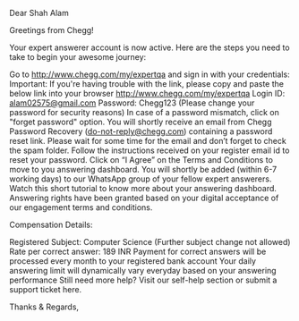 Dear Shah Alam

Greetings from Chegg!

Your expert answerer account is now active. Here are the steps you need to take to begin your awesome journey:

Go to http://www.chegg.com/my/expertqa and sign in with your credentials:
Important: If you're having trouble with the link, please copy and paste the below link into your browser
http://www.chegg.com/my/expertqa
Login ID: alam02575@gmail.com
Password: Chegg123 (Please change your password for security reasons)
In case of a password mismatch, click on "forget password" option. You will shortly receive an email from Chegg Password Recovery (do-not-reply@chegg.com) containing a password reset link. Please wait for some time for the email and don’t forget to check the spam folder. Follow the instructions received on your register email id to reset your password.
Click on “I Agree” on the Terms and Conditions to move to you answering dashboard.
You will shortly be added (within 6-7 working days) to our WhatsApp group of your fellow expert answerers.
Watch this short tutorial to know more about your answering dashboard.
Answering rights have been granted based on your digital acceptance of our engagement terms and conditions.

Compensation Details:

Registered Subject: Computer Science (Further subject change not allowed)
Rate per correct answer: 189 INR
Payment for correct answers will be processed every month to your registered bank account
Your daily answering limit will dynamically vary everyday based on your answering performance
Still need more help? Visit our self-help section or submit a support ticket here.

Thanks & Regards,
